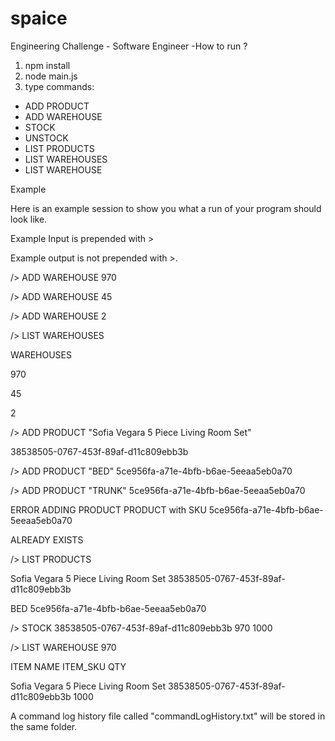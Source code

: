 # spaice
 Engineering Challenge - Software Engineer
-How to run ? 
1. npm install
2. node main.js
3. type commands: 

- ADD PRODUCT
- ADD WAREHOUSE
- STOCK
- UNSTOCK
- LIST PRODUCTS
- LIST WAREHOUSES
- LIST WAREHOUSE

Example

Here is an example session to show you what a run of your program should look like.

Example Input is prepended with >

Example output is not prepended with >.

/> ADD WAREHOUSE 970

/> ADD WAREHOUSE 45

/> ADD WAREHOUSE 2

/> LIST WAREHOUSES

WAREHOUSES

970

45

2

/> ADD PRODUCT "Sofia Vegara 5 Piece Living Room Set"

38538505-0767-453f-89af-d11c809ebb3b

/> ADD PRODUCT "BED" 5ce956fa-a71e-4bfb-b6ae-5eeaa5eb0a70

/> ADD PRODUCT "TRUNK" 5ce956fa-a71e-4bfb-b6ae-5eeaa5eb0a70

ERROR ADDING PRODUCT PRODUCT with SKU 5ce956fa-a71e-4bfb-b6ae-5eeaa5eb0a70

ALREADY EXISTS

/> LIST PRODUCTS

Sofia Vegara 5 Piece Living Room Set 38538505-0767-453f-89af-d11c809ebb3b

BED 5ce956fa-a71e-4bfb-b6ae-5eeaa5eb0a70

/> STOCK 38538505-0767-453f-89af-d11c809ebb3b 970 1000

/> LIST WAREHOUSE 970

ITEM NAME ITEM_SKU QTY

Sofia Vegara 5 Piece Living Room Set 38538505-0767-453f-89af-d11c809ebb3b 1000




A command log history file called "commandLogHistory.txt" will be stored in the same folder.
